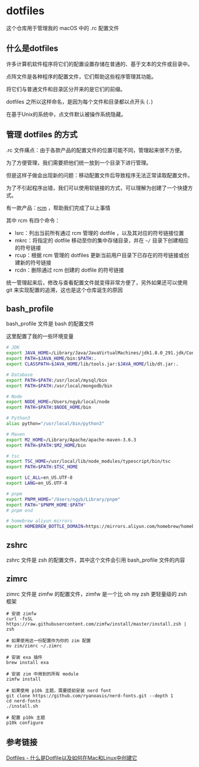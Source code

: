 # dotfiles

这个仓库用于管理我的 macOS 中的 .rc 配置文件



## 什么是dotfiles

许多计算机软件程序将它们的配置设置存储在普通的、基于文本的文件或目录中。

点阵文件是各种程序的配置文件，它们帮助这些程序管理其功能。

将它们与普通文件和目录区分开来的是它们的前缀。

dotfiles 之所以这样命名，是因为每个文件和目录都以点开头 (`.`)

在基于Unix的系统中，点文件默认被操作系统隐藏。



## 管理 dotfiles 的方式

.rc 文件痛点：由于各款产品的配置文件的位置可能不同，管理起来很不方便。

为了方便管理，我们需要把他们统一放到一个目录下进行管理。

但是这样子做会出现新的问题：移动配置文件后导致程序无法正常读取配置文件。

为了不引起程序出错，我们可以使用软链接的方式，可以理解为创建了一个快捷方式。



有一款产品：[rcm](https://github.com/thoughtbot/rcm) ，帮助我们完成了以上事情

其中 rcm 有四个命令：

- lsrc：列出当前所有通过 rcm 管理的 dotfile ，以及其对应的符号链接位置
- mkrc：将指定的 dotfile 移动至你的集中存储目录，并在 `~/` 目录下创建相应的符号链接
- rcup：根据 rcm 管理的 dotfiles 更新当前用户目录下已存在的符号链接或创建新的符号链接
- rcdn：删除通过 rcm 创建的 dotfile 的符号链接



统一管理起来后，修改与查看配置文件就变得非常方便了，另外如果还可以使用 git 来实现配置的追溯，这也是这个仓库诞生的原因



## bash_profile

bash_profile 文件是 bash 的配置文件

这里配置了我的一些环境变量

```bash
# JDK
export JAVA_HOME=/Library/Java/JavaVirtualMachines/jdk1.8.0_291.jdk/Contents/Home
export PATH=$JAVA_HOME/bin:$PATH:.
export CLASSPATH=$JAVA_HOME/lib/tools.jar:$JAVA_HOME/lib/dt.jar:.

# Database
export PATH=$PATH:/usr/local/mysql/bin
export PATH=$PATH:/usr/local/mongodb/bin

# Node
export NODE_HOME=/Users/ngyb/local/node
export PATH=$PATH:$NODE_HOME/bin

# Python3
alias python="/usr/local/bin/python3"

# Maven
export M2_HOME=/Library/Apache/apache-maven-3.6.3
export PATH=$PATH:$M2_HOME/bin

# tsc
export TSC_HOME=/usr/local/lib/node_modules/typescript/bin/tsc
export PATH=$PATH:$TSC_HOME

export LC_ALL=en_US.UTF-8
export LANG=en_US.UTF-8

# pnpm
export PNPM_HOME="/Users/ngyb/Library/pnpm"
export PATH="$PNPM_HOME:$PATH"
# pnpm end

# homebrew aliyun mirrors
export HOMEBREW_BOTTLE_DOMAIN=https://mirrors.aliyun.com/homebrew/homebrew-bottles
```



## zshrc

zshrc 文件是 zsh 的配置文件，其中这个文件会引用 bash_profile 文件的内容



## zimrc

zimrc 文件是 zimfw 的配置文件，zimfw 是一个比 oh my zsh 更轻量级的 zsh 框架

```shell
# 安装 zimfw
curl -fsSL https://raw.githubusercontent.com/zimfw/install/master/install.zsh | zsh

# 如果使用这一份配置作为你的 zim 配置
mv zim/zimrc ~/.zimrc

# 安装 exa 插件
brew install exa

# 安装 zim 中用到的所有 module
zimfw install

# 如果使用 p10k 主题，需要提前安装 nerd font
git clone https://github.com/ryanoasis/nerd-fonts.git --depth 1
cd nerd-fonts
./install.sh

# 配置 p10k 主题
p10k configure
```



## 参考链接

[Dotfiles - 什么是Dotfile以及如何在Mac和Linux中创建它](https://juejin.cn/post/7023216265825107981)

